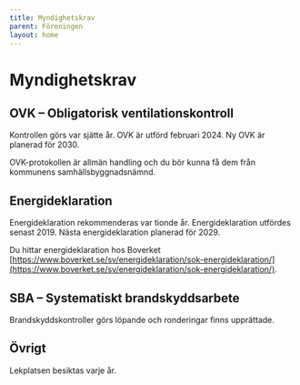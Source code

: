 ```yaml
---
title: Myndighetskrav
parent: Föreningen
layout: home
---
```


# Myndighetskrav

## OVK – Obligatorisk ventilationskontroll

Kontrollen görs var sjätte år.
OVK är utförd februari 2024. Ny OVK är planerad för 2030.

OVK-protokollen är allmän handling och du bör kunna få dem från kommunens samhällsbyggnadsnämnd.

## Energideklaration

Energideklaration rekommenderas var tionde år.
Energideklaration utfördes senast 2019. Nästa energideklaration planerad för 2029.

Du hittar energideklaration hos Boverket [https://www.boverket.se/sv/energideklaration/sok-energideklaration/](https://www.boverket.se/sv/energideklaration/sok-energideklaration/).

## SBA – Systematiskt brandskyddsarbete 

Brandskyddskontroller görs löpande och ronderingar finns upprättade. 

## Övrigt

Lekplatsen besiktas varje år.
